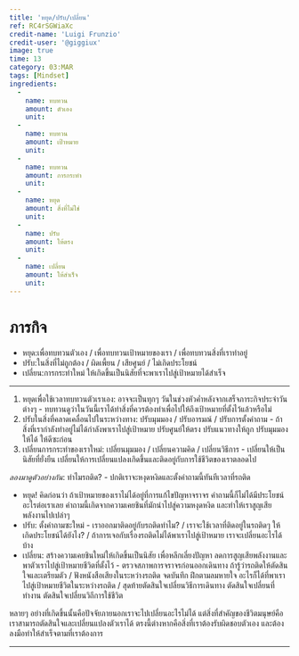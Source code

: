 ```yaml
---
title: 'หยุด/ปรับ/เปลี่ยน'
ref: RC4rSGWiaXc
credit-name: 'Luigi Frunzio'
credit-user: '@giggiux'
image: true
time: 13
category: 03:MAR
tags: [Mindset]
ingredients:
  -
    name: ทบทวน
    amount: ตัวเอง
    unit:
  -
    name: ทบทวน
    amount: เป้าหมาย
    unit:
  -
    name: ทบทวน
    amount: การกระทำ
    unit:
  -
    name: หยุด
    amount: สิ่งที่ไม่ใช่
    unit:
  -
    name: ปรับ
    amount: ให้ตรง
    unit:
  -
    name: เปลี่ยน
    amount: ให้สำเร็จ
    unit:
---
```


# ภารกิจ
 - หยุด:เพื่อทบทวนตัวเอง / เพื่อทบทวนเป้าหมายของเรา / เพื่อทบทวนสิ่งที่เราทำอยู่
 - ปรับ:ในสิ่งที่ไม่ถูกต้อง / ผิดเพี้ยน / เสียศูนย์ / ไม่เกิดประโยชน์
 - เปลี่ยน:การกระทำใหม่ ให้เกิดขึ้นเป็นนิสัยที่จะพาเราไปสู่เป้าหมายได้สำเร็จ

---
1. หยุดเพื่อใช้เวลาทบทวนตัวเราเอง: อาจจะเป็นทุกๆ วันในช่วงหัวค่ำหลังจากเสร็จภาระกิจประจำวันต่างๆ - ทบทวนดูว่าในวันนี้เราได้ทำสิ่งที่ควรต้องทำเพื่อไปให้ถึงเป้าหมายที่ตั้งไว้แล้วหรือไม่
2. ปรับในสิ่งที่คลาดเคลื่อนไปในระหว่างทาง: ปรับมุมมอง / ปรับอารมณ์ / ปรับการตั้งคำถาม - ถ้าสิ่งที่เรากำลังทำอยู่ไม่ได้กำลังพาเราไปสู่เป้าหมาย ปรับศูนย์ให้ตรง ปรับแนวทางให้ถูก ปรับมุมมองให้ได้ ให้ดีซะก่อน
3. เปลี่ยนการกระทำของเราใหม่: เปลี่ยนมุมมอง / เปลี่ยนความคิด / เปลี่ยนวิธีการ - เปลี่ยนให้เป็นนิสัยที่ยั่งยืน เปลี่ยนให้การเปลี่ยนแปลงเกิดขึ้นและติดอยู่กับการใช้ชีวิตของเราตลอดไป

*ลองมาดูตัวอย่างกัน*: ทำไมรถติด? - ปกติเราจะหงุดหงิดและตั้งคำถามนี้ทันทีเวลาที่รถติด
- หยุด! คิดก่อนว่า ถ้าเป้าหมายของเราไม่ได้อยู่ที่การแก้ไขปัญหาจราจร คำถามนี้ก็ไม่ได้มีประโยชน์อะไรต่อเราเลย คำถามนี้เกิดจากความเคยชินที่มักนำไปสู่ความหงุดหงิด และทำให้เราสูญเสียพลังงานไปเปล่าๆ
- ปรับ: ตั้งคำถามซะใหม่ - เราออกมาติดอยู่กับรถติดทำไม? / เราจะใช้เวลาที่ติดอยู่ในรถติดๆ ให้เกิดประโยชน์ได้ยังไง? / ถ้าการเจอกับเรื่องรถติดไม่ได้พาเราไปสู่เป้าหมาย เราจะเปลี่ยนอะไรได้บ้าง
- เปลี่ยน: สร้างความเคยชินใหม่ให้เกิดขึ้นเป็นนิสัย เพื่อหลีกเลี่ยงปัญหา ลดการสูญเสียพลังงานและพาตัวเราไปสู่เป้าหมายชีวิตที่ตั้งไว้ - ตรวจสภาพการจราจรก่อนออกเดินทาง ถ้ารู้ว่ารถติดให้ตัดสินใจและเตรียมตัว / ฟังหนังสือเสียงในระหว่างรถติด จดบันทึก ฝึกตามลมหายใจ อะไรก็ได้ที่พาเราไปสู่เป้าหมายชีวิตในระหว่างรถติด / สุดท้ายตัดสินใจเปลี่ยนวิธีการเดินทาง ตัดสินใจเปลี่ยนที่ทำงาน ตัดสินใจเปลี่ยนวิถีการใช้ชีวิต

หลายๆ อย่างที่เกิดขึ้นนั้นคือปัจจัยภายนอกเราจะไปเปลี่ยนอะไรไม่ได้ แต่สิ่งที่สำคัญของชีวิตมนุษย์คือเราสามารถตัดสินใจและเปลี่ยนแปลงตัวเราได้ ตรงนี้ต่างหากคือสิ่งที่เราต้องรับผิดชอบตัวเอง และต้องลงมือทำให้สำเร็จตามที่เราต้องการ

---
